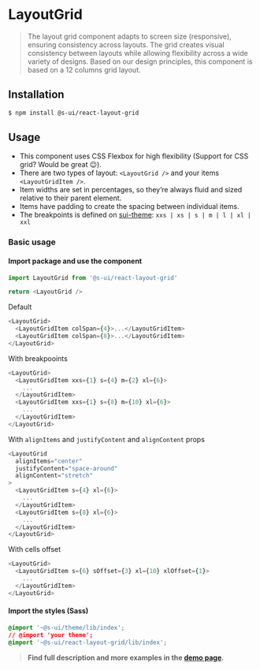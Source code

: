 # LayoutGrid

> The layout grid component adapts to screen size (responsive), ensuring consistency across layouts.
> The grid creates visual consistency between layouts while allowing flexibility across a wide variety of designs. Based on our design principles, this component is based on a 12 columns grid layout.

## Installation

```sh
$ npm install @s-ui/react-layout-grid
```

## Usage

- This component uses CSS Flexbox for high flexibility (Support for CSS grid? Would be great 😉).
- There are two types of layout: `<LayoutGrid />` and your items `<LayoutGridItem />`.
- Item widths are set in percentages, so they’re always fluid and sized relative to their parent element.
- Items have padding to create the spacing between individual items.
- The breakpoints is defined on [sui-theme](https://github.com/SUI-Components/sui-theme/blob/master/src/layout/_breakpoints.scss): `xxs | xs | s | m | l | xl | xxl`

### Basic usage

#### Import package and use the component

```js
import LayoutGrid from '@s-ui/react-layout-grid'

return <LayoutGrid />
```

Default

```js
<LayoutGrid>
  <LayoutGridItem colSpan={4}>...</LayoutGridItem>
  <LayoutGridItem colSpan={8}>...</LayoutGridItem>
</LayoutGrid>
```

With breakpooints

```js
<LayoutGrid>
  <LayoutGridItem xxs={1} s={4} m={2} xl={6}>
    ...
  </LayoutGridItem>
  <LayoutGridItem xxs={1} s={8} m={10} xl={6}>
    ...
  </LayoutGridItem>
</LayoutGrid>
```

With `alignItems` and `justifyContent` and `alignContent` props

```js
<LayoutGrid
  alignItems="center"
  justifyContent="space-around"
  alignContent="stretch"
>
  <LayoutGridItem s={4} xl={6}>
    ...
  </LayoutGridItem>
  <LayoutGridItem s={8} xl={6}>
    ...
  </LayoutGridItem>
</LayoutGrid>
```

With cells offset

```js
<LayoutGrid>
  <LayoutGridItem s={6} sOffset={3} xl={10} xlOffset={1}>
    ...
  </LayoutGridItem>
</LayoutGrid>
```

#### Import the styles (Sass)

```css
@import '~@s-ui/theme/lib/index';
// @import 'your theme';
@import '~@s-ui/react-layout-grid/lib/index';
```

> **Find full description and more examples in the [demo page](#).**
